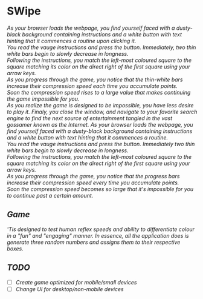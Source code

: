 # SWipe

*As your browser loads the webpage, you find yourself faced with a dusty-black background containing instructions and a white button with text hinting that it commences a routine upon clicking it.<br>
You read the vauge instructions and press the  button. Immediately, two thin white bars begin to slowly decrease in longness.<br>
Following the instructions, you match the left-most coloured square to the square matching its color on the direct right of the first square using your arrow keys.<br>
As you progress through the game, you notice that the thin-white bars increase their compression speed each time you accumulate points.<br>
Soon the compression speed rises to a large value that makes continuing the game impossible for you.<br>
As you realize the game is designed to be impossible, you have less desire to play it. Finaly, you close the window, and navigate to your favorite search engine to find the next source of entertainment tangled in the vast gossamer known as the Internet.</i>
<i>As your browser loads the webpage, you find yourself faced with a dusty-black background containing instructions and a white button with text hinting that it commences a routine.<br>
You read the vauge instructions and press the  button. Immediately two thin white bars begin to slowly decrease in longness.<br>
Following the instructions, you match the left-most coloured square to the square matching its color on the direct right of the first square using your arrow keys.<br>
As you progress through the game, you notice that the progress bars increase their compression speed every time you accumulate points.<br>
Soon the compression speed becomes so large that it's impossible for you to continue past a certain amount. <br>*

## Game
'Tis designed to test human reflex speeds and ability to differentiate colour in a "fun" and "engaging" manner.
In essence, all the application does is generate three random numbers and assigns them to their respective boxes.

## TODO
- [ ] Create game optimized for mobile/small devices
- [ ] Change UI for desktop/non-mobile devices

